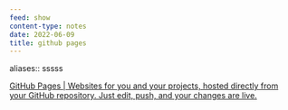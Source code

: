 ```yaml
---
feed: show
content-type: notes
date: 2022-06-09
title: github pages
---
```


aliases:: sssss

[GitHub Pages | Websites for you and your projects, hosted directly from your GitHub repository. Just edit, push, and your changes are live.](https://pages.github.com/)
